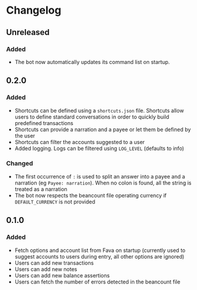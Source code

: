 # Changelog

## Unreleased
### Added
* The bot now automatically updates its command list on startup. 

## 0.2.0
### Added
* Shortcuts can be defined using a `shortcuts.json` file. Shortcuts allow users
  to define standard conversations in order to quickly build predefined
  transactions
* Shortcuts can provide a narration and a payee or let them be defined by the
  user
* Shortcuts can filter the accounts suggested to a user
* Added logging. Logs can be filtered using `LOG_LEVEL` (defaults to info)

### Changed
* The first occurrence of `:` is used to split an answer into a payee and a
  narration (eg `Payee: narration`). When no colon is found, all the string is
  treated as a narration
* The bot now respects the beancount file operating currency if 
  `DEFAULT_CURRENCY` is not provided

## 0.1.0
### Added

* Fetch options and account list from Fava on startup (currently used to suggest
  accounts to users during entry, all other options are ignored)
* Users can add new transactions
* Users can add new notes
* Users can add new balance assertions
* Users can fetch the number of errors detected in the beancount file
